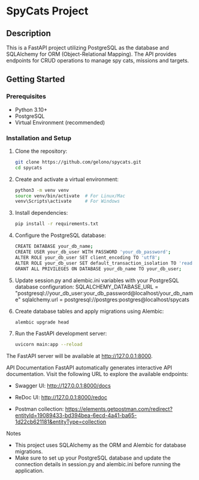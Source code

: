 # SpyCats Project

## Description
This is a FastAPI project utilizing PostgreSQL as the database and SQLAlchemy for ORM 
(Object-Relational Mapping). The API provides endpoints for CRUD operations to manage spy
cats, missions and targets.

## Getting Started

### Prerequisites
- Python 3.10+
- PostgreSQL
- Virtual Environment (recommended)

### Installation and Setup

1. Clone the repository:
   ```bash
   git clone https://github.com/gelono/spycats.git
   cd spycats
   
2. Create and activate a virtual environment:
    ```bash
    python3 -m venv venv
    source venv/bin/activate  # For Linux/Mac
    venv\Scripts\activate     # For Windows

3. Install dependencies:
    ```bash
   pip install -r requirements.txt
   
4. Configure the PostgreSQL database:
    ```bash
   CREATE DATABASE your_db_name;
    CREATE USER your_db_user WITH PASSWORD 'your_db_password';
    ALTER ROLE your_db_user SET client_encoding TO 'utf8';
    ALTER ROLE your_db_user SET default_transaction_isolation TO 'read committed';
    GRANT ALL PRIVILEGES ON DATABASE your_db_name TO your_db_user;

5. Update session.py and alembic.ini variables with your PostgreSQL database configuration:
SQLALCHEMY_DATABASE_URL = "postgresql://your_db_user:your_db_password@localhost/your_db_name"
sqlalchemy.url = postgresql://postgres:postgres@localhost/spycats


6. Create database tables and apply migrations using Alembic:
   ```bash
   alembic upgrade head
   
7. Run the FastAPI development server:
    ```bash
   uvicorn main:app --reload

The FastAPI server will be available at http://127.0.0.1:8000.


API Documentation
FastAPI automatically generates interactive API documentation. Visit the following URL to explore the available endpoints:

- Swagger UI: http://127.0.0.1:8000/docs

- ReDoc UI: http://127.0.0.1:8000/redoc
- Postman collection: https://elements.getpostman.com/redirect?entityId=19089433-bd394bea-6ecd-4a41-ba65-1d22cb621181&entityType=collection

Notes
- This project uses SQLAlchemy as the ORM and Alembic for database migrations.
- Make sure to set up your PostgreSQL database and update the connection details in session.py and alembic.ini before running the application.